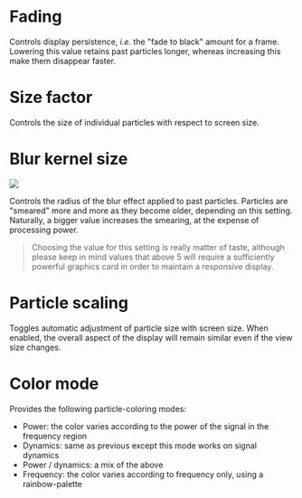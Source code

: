 # Fading
Controls display persistence, <i>i.e.</i> the "fade to black" amount for a frame. 
Lowering this value retains past particles longer, whereas increasing this make them disappear faster.

# Size factor
Controls the size of individual particles with respect to screen size.

# Blur kernel size
![](https://media.githubusercontent.com/media/FLUX-SE/doc_images/main/Analyzer/Nebula/BlurKernelSize.png)

Controls the radius of the blur effect applied to past particles.
Particles are "smeared" more and more as they become older, depending on this setting. 
Naturally, a bigger value increases the smearing, at the expense of processing power.

> Choosing the value for this setting is really matter of taste, although please keep in mind values that above 5 will require a sufficiently powerful graphics card in order to maintain a responsive display.

# Particle scaling
Toggles automatic adjustment of particle size with screen size. 
When enabled, the overall aspect of the display will remain similar even if the view size changes.

# Color mode
Provides the following particle-coloring modes:
* Power: the color varies according to the power of the signal in the frequency region
* Dynamics: same as previous except this mode works on signal dynamics
* Power / dynamics: a mix of the above
* Frequency: the color varies according to frequency only, using a rainbow-palette


